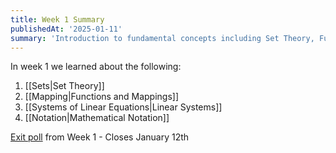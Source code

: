 ```yaml
---
title: Week 1 Summary
publishedAt: '2025-01-11'
summary: 'Introduction to fundamental concepts including Set Theory, Functions and Mappings, Linear Systems, and Mathematical Notation.'
---
```


In week 1 we learned about the following:

1) [[Sets|Set Theory]]
2) [[Mapping|Functions and Mappings]]
3) [[Systems of Linear Equations|Linear Systems]]
4) [[Notation|Mathematical Notation]]

[Exit poll](https://docs.google.com/forms/d/e/1FAIpQLSfatiebdTJeIUfPJQTumOWZbkSNXyk7KMjSazemUAh161kg1g/viewform?usp=header) from Week 1 - Closes January 12th

